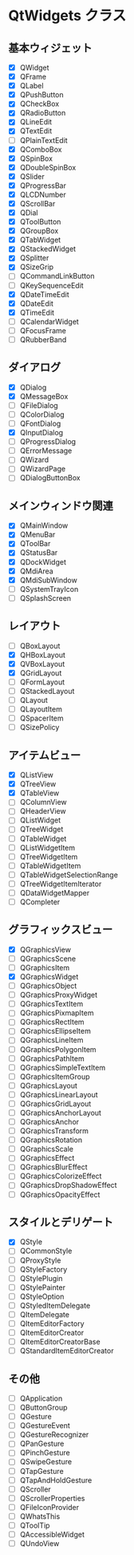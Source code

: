 # QtWidgets クラス

## 基本ウィジェット
- [x] QWidget
- [x] QFrame
- [x] QLabel
- [x] QPushButton
- [x] QCheckBox
- [x] QRadioButton
- [x] QLineEdit
- [x] QTextEdit
- [ ] QPlainTextEdit
- [x] QComboBox
- [x] QSpinBox
- [x] QDoubleSpinBox
- [x] QSlider
- [x] QProgressBar
- [x] QLCDNumber
- [x] QScrollBar
- [x] QDial
- [x] QToolButton
- [x] QGroupBox
- [x] QTabWidget
- [x] QStackedWidget
- [x] QSplitter
- [x] QSizeGrip
- [ ] QCommandLinkButton
- [ ] QKeySequenceEdit
- [x] QDateTimeEdit
- [x] QDateEdit
- [x] QTimeEdit
- [ ] QCalendarWidget
- [ ] QFocusFrame
- [ ] QRubberBand

## ダイアログ
- [x] QDialog
- [x] QMessageBox
- [ ] QFileDialog
- [ ] QColorDialog
- [ ] QFontDialog
- [x] QInputDialog
- [ ] QProgressDialog
- [ ] QErrorMessage
- [ ] QWizard
- [ ] QWizardPage
- [ ] QDialogButtonBox

## メインウィンドウ関連
- [x] QMainWindow
- [x] QMenuBar
- [x] QToolBar
- [x] QStatusBar
- [x] QDockWidget
- [x] QMdiArea
- [x] QMdiSubWindow
- [ ] QSystemTrayIcon
- [ ] QSplashScreen

## レイアウト
- [ ] QBoxLayout
- [x] QHBoxLayout
- [x] QVBoxLayout
- [x] QGridLayout
- [ ] QFormLayout
- [ ] QStackedLayout
- [ ] QLayout
- [ ] QLayoutItem
- [ ] QSpacerItem
- [ ] QSizePolicy

## アイテムビュー
- [x] QListView
- [x] QTreeView
- [x] QTableView
- [ ] QColumnView
- [ ] QHeaderView
- [ ] QListWidget
- [ ] QTreeWidget
- [ ] QTableWidget
- [ ] QListWidgetItem
- [ ] QTreeWidgetItem
- [ ] QTableWidgetItem
- [ ] QTableWidgetSelectionRange
- [ ] QTreeWidgetItemIterator
- [ ] QDataWidgetMapper
- [ ] QCompleter

## グラフィックスビュー
- [x] QGraphicsView
- [ ] QGraphicsScene
- [ ] QGraphicsItem
- [x] QGraphicsWidget
- [ ] QGraphicsObject
- [ ] QGraphicsProxyWidget
- [ ] QGraphicsTextItem
- [ ] QGraphicsPixmapItem
- [ ] QGraphicsRectItem
- [ ] QGraphicsEllipseItem
- [ ] QGraphicsLineItem
- [ ] QGraphicsPolygonItem
- [ ] QGraphicsPathItem
- [ ] QGraphicsSimpleTextItem
- [ ] QGraphicsItemGroup
- [ ] QGraphicsLayout
- [ ] QGraphicsLinearLayout
- [ ] QGraphicsGridLayout
- [ ] QGraphicsAnchorLayout
- [ ] QGraphicsAnchor
- [ ] QGraphicsTransform
- [ ] QGraphicsRotation
- [ ] QGraphicsScale
- [ ] QGraphicsEffect
- [ ] QGraphicsBlurEffect
- [ ] QGraphicsColorizeEffect
- [ ] QGraphicsDropShadowEffect
- [ ] QGraphicsOpacityEffect

## スタイルとデリゲート
- [x] QStyle
- [ ] QCommonStyle
- [ ] QProxyStyle
- [ ] QStyleFactory
- [ ] QStylePlugin
- [ ] QStylePainter
- [ ] QStyleOption
- [ ] QStyledItemDelegate
- [ ] QItemDelegate
- [ ] QItemEditorFactory
- [ ] QItemEditorCreator
- [ ] QItemEditorCreatorBase
- [ ] QStandardItemEditorCreator

## その他
- [ ] QApplication
- [ ] QButtonGroup
- [ ] QGesture
- [ ] QGestureEvent
- [ ] QGestureRecognizer
- [ ] QPanGesture
- [ ] QPinchGesture
- [ ] QSwipeGesture
- [ ] QTapGesture
- [ ] QTapAndHoldGesture
- [ ] QScroller
- [ ] QScrollerProperties
- [ ] QFileIconProvider
- [ ] QWhatsThis
- [ ] QToolTip
- [ ] QAccessibleWidget
- [ ] QUndoView
